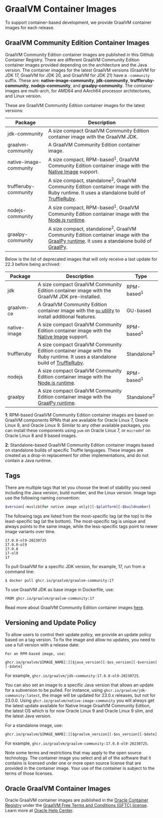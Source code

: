 # GraalVM Container Images

To support container-based development, we provide GraalVM container images for each release.

## GraalVM Community Edition Container Images

GraalVM Community Edition container images are published in this GitHub Container Registry.
There are different GraalVM Community Edition container images provided depending on the architecture and the Java version.
The container images for the latest GraalVM versions (GraalVM for JDK 17, GraalVM for JDK 20, and GraalVM for JDK 21) have a `-community` suffix. 
These are: **native-image-community**, **jdk-community**, **truffleruby-community**, **nodejs-community**, and **graalpy-community**.
The container images are multi-arch, for AMD64 and AArch64 processor architectures, and Linux version.

These are GraalVM Community Edition container images for the latest versions:

| Package      | Description    |
|--------------|----------------|
| jdk-community          | A size compact GraalVM Community Edition container image with the GraalVM JDK. |
| graalvm-community   | A GraalVM Community Edition container image.                                                         |
| native-image-community | A size compact, RPM-based<sup>1</sup>, GraalVM Community Edition container image with the [Native Image](https://www.graalvm.org/reference-manual/native-image) support. |
| truffleruby-community  | A size compact, standalone<sup>2</sup>, GraalVM Community Edition container image with the Ruby runtime. It uses a standalone build of [TruffleRuby](https://github.com/oracle/truffleruby/releases). |
| nodejs-community       | A size compact, RPM-based<sup>1</sup>, GraalVM Community Edition container image with the [Node.js runtime](https://github.com/oracle/graaljs/blob/master/docs/user/NodeJS.md). |
| graalpy-community       | A size compact, standalone<sup>2</sup>, GraalVM Community Edition container image with the [GraalPy runtime](https://github.com/oracle/graalpython). It uses a standalone build of [GraalPy](https://github.com/oracle/graalpython/releases).  |

Below is the list of deprecated images that will only receive a last update for 22.3 before being archived:

| Package      | Description                                                                                                                                                | Type      |
|--------------|------------------------------------------------------------------------------------------------------------------------------------------------------------|-----------|
| jdk          | A size compact GraalVM Community Edition container image with the GraalVM JDK pre-installed.                                                                       | RPM-based<sup>1</sup> |
| graalvm-ce   | A GraalVM Community Edition container image with the [`gu` utility](https://www.graalvm.org/reference-manual/graalvm-updater/) to install additional features.                                                          | GU-based  |
| native-image | A size compact GraalVM Community Edition container image with the [Native Image](https://www.graalvm.org/reference-manual/native-image) support.                   | RPM-based<sup>1</sup> |
| truffleruby  | A size compact GraalVM Community Edition container image with the Ruby runtime. It uses a standalone build of [TruffleRuby](https://github.com/oracle/truffleruby/releases). | Standalone<sup>2</sup> |
| nodejs       | A size compact GraalVM Community Edition container image with the [Node.js runtime](https://github.com/oracle/graaljs/blob/master/docs/user/NodeJS.md).                          | RPM-based<sup>1</sup> |
| graalpy       | A size compact GraalVM Community Edition container image with the [GraalPy runtime](https://github.com/oracle/graalpython).                          | Standalone<sup>2</sup> |

**1**: RPM-based GraalVM Community Edition container images are based on GraalVM components RPMs that are available for Oracle Linux 7, Oracle Linux 8, and Oracle Linux 9. Similar to any other available packages, you can install these components using `yum` on Oracle Linux 7, or `microdnf` on Oracle Linux 8 and 9 based images.

**2**: Standalone-based GraalVM Community Edition container images based on standalone builds of specific Truffle languages. These images are created as a drop-in replacement for other implementations, and do not contain a Java runtime.

## Tags 

There are multiple tags that let you choose the level of stability you need including the Java version, build number, and the Linux version. 
Image tags use the following naming convention:

```bash
$version[-muslib(for native image only)][-$platform][-$buildnumber]
```

The following tags are listed from the most-specific tag (at the top) to the least-specific tag (at the bottom). 
The most-specific tag is unique and always points to the same image, while the less-specific tags point to newer image variants over time.

```
17.0.8-ol9-20230725
17.0.8-ol9 
17.0.8 
17-ol9 
17
```

To pull GraalVM for a specific JDK version, for example, 17, run from a command line:
```
$ docker pull ghcr.io/graalvm/graalvm-community:17
```
To use GraalVM JDK as base image in Dockerfile, use:
```
FROM ghcr.io/graalvm/graalvm-community:17
```

Read more about GraalVM Community Edition container images [here](https://www.graalvm.org/docs/getting-started/container-images/).

## Versioning and Update Policy

To allow users to control their update policy, we provide an update policy based on a tag version.
To fix the image and allow no updates, you need to use a full version with a release date:
```
For an RPM-based image, use:

ghcr.io/graalvm/$IMAGE_NAME[:][$java_version][-$os_version][-$version][-$date]
```

For example, `ghcr.io/graalvm/jdk-community:17.0.8-ol9-20230725`.

You can also set an image to a specific Java version that allows an update for a subversion to be pulled.
For instance, using `ghcr.io/graalvm/jdk-community:latest`, the image will be updated for 23.0.x releases, but not for 23.0.0.
Using `ghcr.io/graalvm/native-image-community` you will always get the latest update available for Native Image GraalVM Community Edition, the latest OS which is for now Oracle Linux 9 and Oracle Linux 9 slim, and the latest Java version.

For a standalone image, use:
```
ghcr.io/graalvm/$IMAGE_NAME[:][$graalvm_version][-$os_version][-$date]
```

For example, `ghcr.io/graalvm/graalvm-community:17.0.8-ol9-20230725`.

Note some terms and restrictions that may apply to the open source technology.
The container image you select and all of the software that it contains is licensed under one or more open source license that are provided in the container image. Your use of the container is subject to the terms of those licenses.

## Oracle GraalVM Container Images

Oracle GraalVM container images are published in the [Oracle Container Registry](https://container-registry.oracle.com/ords/ocr/ba/graalvm) under the [GraalVM Free Terms and Conditions (GFTC) license](https://www.oracle.com/downloads/licenses/graal-free-license.html). 
Learn more at [Oracle Help Center](https://docs.oracle.com/en/graalvm/jdk/21/docs/getting-started/container-images/#oracle-graalvm-container-images).